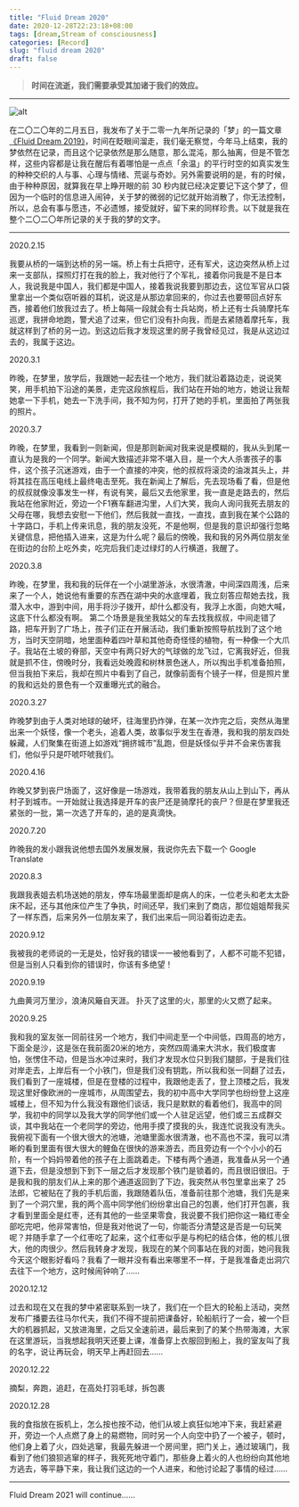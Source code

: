 ```yaml
---
title: "Fluid Dream 2020"
date: 2020-12-28T22:23:18+08:00
tags: [dream,Stream of consciousness]
categories: [Record]
slug: "fluid dream 2020"
draft: false
---
```


> **时间在流逝，我们需要承受其加诸于我们的效应。**

<!--more-->

---

![alt](https://dawnblog-1300625500.cos.ap-guangzhou.myqcloud.com/images/20201228234917.jpg "双十二的 Flag 实现了")

在二〇二〇年的二月五日，我发布了关于二零一九年所记录的「梦」的一篇文章[《Fluid Dream 2019》](https://dawner.top/posts/fluid-dream-2019/)，时间在眨眼间溜走，我们毫无察觉，今年马上结束，我的梦依然在记录，而且这个记录依然是那么随意，那么混沌，那么抽离，但是不管怎样，这些内容都是让我在醒后有着哪怕是一点点「余温」的平行时空的如真实发生的种种交织的人与事、心理与情绪、荒诞与奇妙。另外需要说明的是，有的时候，由于种种原因，就算我在早上睁开眼的前 30 秒内就已经决定要记下这个梦了，但因为一个临时的信息进入闹钟，关于梦的微弱的记忆就开始消散了，你无法控制，所以，总会有事与愿违，不必遗憾，接受就好，留下来的同样珍贵。以下就是我在整个二〇二〇年所记录的关于我的梦的文字。

---

2020.2.15

我要从桥的一端到达桥的另一端。桥上有士兵把守，还有军犬，这边突然从桥上过来一支部队，探照灯打在我的脸上，我对他行了个军礼，接着你问我是不是日本人，我说我是中国人，我们都是中国人，接着我说我要到那边去，这位军官从口袋里拿出一个类似窃听器的耳机，说这是从那边拿回来的，你过去也要带回点好东西，接着他们放我过去了。桥上每隔一段就会有士兵站岗，桥上还有士兵骑摩托车巡逻，我拼命地跑，警犬追了过来，但它们没有扑向我，而是去紧随着摩托车，我就这样到了桥的另一边。到这边后我才发现这里的房子我曾经见过，我是从这边过去的，我属于这边。 

2020.3.1

昨晚，在梦里，放学后，我跟她一起去往一个地方，我们就沿着路边走，说说笑笑，用手机拍下沿途的美景，走完这段旅程后，我们站在开始的地方，她说让我帮她拿一下手机，她去一下洗手间，我不知为何，打开了她的手机，里面拍了两张我的照片。

2020.3.7

昨晚，在梦里，我看到一则新闻，但是那则新闻对我来说是模糊的，我从头到尾一直认为是我的一个同学。新闻大致描述非常不堪入目，是一个大人杀害孩子的事件，这个孩子沉迷游戏，由于一个直接的冲突，他的叔叔将滚烫的油泼其头上，并将其挂在高压电线上最终电击至死。我在新闻上了解后，先去现场看了看，但是他的叔叔就像没事发生一样，有说有笑，最后又去他家里，我一直是走路去的，然后我站在他家附近，旁边一个F1赛车翻进沟里，人们大笑，我向人询问我死去朋友的父母在哪，我想去安慰一下他们，然后我就一直找，一直找，直到我在某个公路的十字路口，手机上传来讯息，我的朋友没死，不是他啊，但是我的意识却强行忽略关键信息，把他插入进来，这是为什么呢？最后的傍晚，我和我的另外两位朋友坐在街边的台阶上吃外卖，吃完后我们走过绿灯的人行横道，我醒了。

2020.3.8

昨晚，在梦里，我和我的玩伴在一个小湖里游泳，水很清澈，中间深四周浅，后来来了一个人，她说他有重要的东西在湖中央的水底埋着，我立刻答应帮她去找，我潜入水中，游到中间，用手将沙子拨开，却什么都没有，我浮上水面，向她大喊，这底下什么都没有啊。
第二个场景是我坐我姑父的车去找我叔叔，中间走错了路，把车开到了广场上，孩子们正在开展活动，我们重新按照导航找到了这个地方，当时天空阴暗，地里面种着四叶草和其他奇奇怪怪的植物，有一种像一个大爪子。我站在土坡的脊部，天空中有两只好大的气球做的龙飞过，它离我好近，但我就是抓不住，傍晚时分，我看远处晚霞和树林景色迷人，所以掏出手机准备拍照，但当我拍下来后，我却在照片中看到了自己，就像前面有个镜子一样，但是照片里的我和远处的景色有一个双重曝光式的融合。

2020.3.27

昨晚梦到由于人类对地球的破坏，往海里扔炸弹，在某一次炸完之后，突然从海里出来一个妖怪，像一个老头，追着人类，故事似乎发生在香港，我和我的朋友四处躲藏，人们聚集在街道上如游戏“拥挤城市”乱跑，但是妖怪似乎并不会来伤害我们，他似乎只是吓唬吓唬我们。

2020.4.16

昨晚又梦到丧尸场面了，这好像是一场游戏，我带着我的朋友从山上到山下，再从村子到城市。一开始就让我选择是开车的丧尸还是骑摩托的丧尸？但是在梦里我还紧张的一批，第一次选了开车的，追的是真滴快。

2020.7.20

昨晚我的发小跟我说他想去国外发展发展，我说你先去下载一个 Google Translate

2020.8.3

我跟我表姐去机场送她的朋友，停车场最里面却是病人的床，一位老头和老太太卧床不起，还与其他床位产生了争执，时间还早，我们来到了商店，那位姐姐帮我买了一样东西，后来另外一位朋友来了，我们出来后一同沿着街边走去。

2020.9.12

我被我的老师说的一无是处，恰好我的错误一一被他看到了，人都不可能不犯错，但是当别人只看到你的错误时，你该有多绝望！

2020.9.19

九曲黄河万里沙，浪涛风簸自天涯。
扑灭了这里的火，那里的火又燃了起来。

2020.9.25

我和我的室友张一同前往另一个地方，我们中间走至一个中间低，四周高的地方，下面全是沙，这是张在我前面20米的地方，突然四周涌来大洪水，我们极度害怕，张愣住不动，但是当水冲过来时，我们才发现水位只到我们腿部，于是我们往对岸走去，上岸后有一个小铁门，但是我们没有钥匙，所以我和张一同翻了过去，我们看到了一座城楼，但是在登楼的过程中，我跟他走丢了，登上顶楼之后，我发现这里好像欧洲的一座城市，从周围望去，我的初中高中大学同学也纷纷登上这座城楼上，但不知为什么我没有跟他们谈话，我只是默默的看着他们，我高中的同学，我初中的同学以及我大学的同学他们或一个人驻足远望，他们或三五成群交谈，其中我站在一个老同学的旁边，他用手摸了摸我的头，我连忙说我没有洗头。我俯视下面有一个很大很大的池塘，池塘里面水很清澈，也不高也不深，我可以清晰的看到里面有很大很大的鲤鱼在很快的游来游去，而且旁边有一个个小小的石阶，有一个妈妈带着他的孩子在上面跳着走。下楼有两个通道，我准备从另一个通道下去，但是没想到下到下一层之后才发现那个铁门是锁着的，而且很旧很旧。于是我和我的朋友们从上来的那个通道返回到了下边，我突然从书包里拿出来了 25 法郎，它被贴在了我的手机后面，我跟随着队伍，准备前往那个池塘，我们先是来到了一个洞穴里，我的两个高中同学他们纷纷拿出自己的包裹，他们打开包裹，我才看到里面全是红枣，还有其他的一些坚果零食，我说要不我们把你这一箱红枣全部吃完吧，他非常害怕，但是我对他说了一句，你能否分清楚这是否是一句玩笑呢？并随手拿了一个红枣吃了起来，这个红枣似乎是与枸杞的结合体，他的核儿很大，他的肉很少。然后我转身才发现，我现在的某个同事站在我的对面，她问我我今天这个眼影好看吗？我看了一眼并没有看出来哪里不一样，于是我准备走出洞穴去往下一个地方，这时候闹钟响了……

2020.12.12

过去和现在又在我的梦中紧密联系到一块了，我们在一个巨大的轮船上活动，突然发布广播要去往马尔代夫，我们不得不提前把课备好，轮船航行了一会，被一个巨大的机器抓起，又放进海里，之后又全速前进，最后来到了的某个热带海滩，大家在这里游玩，当我想起我明天还要上课，准备穿上衣服回到船上，我的室友叫了我的名字，说让再玩会，明天早上再赶回去……

2020.12.22

摘梨，奔跑，追赶，在高处打羽毛球，拆包裹

2020.12.28

我的食指放在扳机上，怎么按也按不动，他们从坡上疯狂似地冲下来，我赶紧避开，旁边一个人点燃了身上的易燃物，同时另一个人向空中扔了一个被子，顿时，他们身上着了火，四处逃窜，我最先躲进一个房间里，把门关上，通过玻璃门，我看到了他们狼狈逃窜的样子，我死死地守着门，那些身上着火的人也纷纷向其他地方逃去，等平静下来，我让我们这边的一个人进来，和他讨论起了事情的经过……

---

Fluid Dream 2021 will continue……